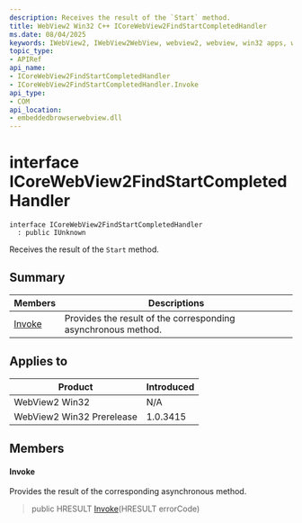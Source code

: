 ```yaml
---
description: Receives the result of the `Start` method.
title: WebView2 Win32 C++ ICoreWebView2FindStartCompletedHandler
ms.date: 08/04/2025
keywords: IWebView2, IWebView2WebView, webview2, webview, win32 apps, win32, edge, ICoreWebView2, ICoreWebView2Controller, browser control, edge html, ICoreWebView2FindStartCompletedHandler
topic_type: 
- APIRef
api_name:
- ICoreWebView2FindStartCompletedHandler
- ICoreWebView2FindStartCompletedHandler.Invoke
api_type:
- COM
api_location:
- embeddedbrowserwebview.dll
---
```


# interface ICoreWebView2FindStartCompletedHandler

```
interface ICoreWebView2FindStartCompletedHandler
  : public IUnknown
```

Receives the result of the `Start` method.

## Summary

 Members                        | Descriptions
--------------------------------|---------------------------------------------
[Invoke](#invoke) | Provides the result of the corresponding asynchronous method.

## Applies to

Product                         | Introduced
--------------------------------|---------------------------------------------
WebView2 Win32            |    N/A
WebView2 Win32 Prerelease |    1.0.3415

## Members

#### Invoke

Provides the result of the corresponding asynchronous method.

> public HRESULT [Invoke](#invoke)(HRESULT errorCode)

